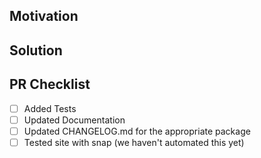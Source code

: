 <!--
Thank you for your Pull Request. Please provide a description above and review
the requirements below. Bug fixes and new features should include tests.
-->

## Motivation

<!--
Explain the context and why you're making that change. What is the problem
you're trying to solve? In some cases there is not a problem and this can be
thought of as being the motivation for your change.
-->

## Solution

<!--
Summarize the solution and provide any necessary context needed to understand
the code change.
-->

## PR Checklist

- [ ] Added Tests
- [ ] Updated Documentation
- [ ] Updated CHANGELOG.md for the appropriate package
- [ ] Tested site with snap (we haven't automated this yet)
